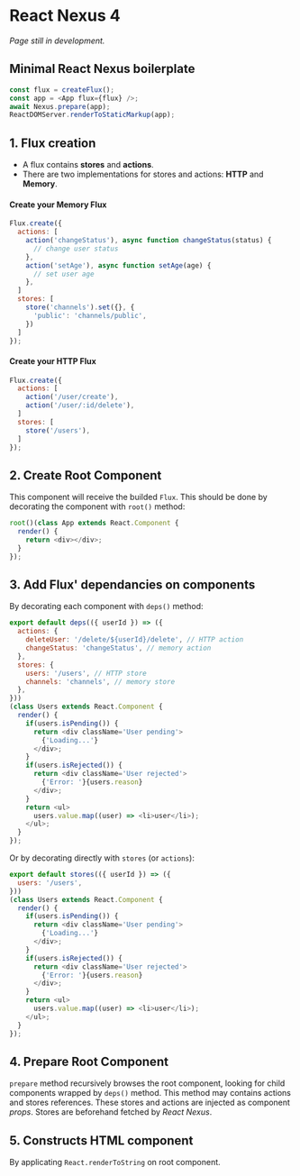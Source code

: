 # React Nexus 4
*Page still in development.*

## Minimal React Nexus boilerplate
```js
const flux = createFlux();
const app = <App flux={flux} />;
await Nexus.prepare(app);
ReactDOMServer.renderToStaticMarkup(app);
```

## 1. Flux creation
- A flux contains **stores** and **actions**.
- There are two implementations for stores and actions: **HTTP** and **Memory**.

#### Create your Memory Flux
```js
Flux.create({
  actions: [
    action('changeStatus'), async function changeStatus(status) {
      // change user status
    },
    action('setAge'), async function setAge(age) {
      // set user age
    },
  ]
  stores: [
    store('channels').set({}, {
      'public': 'channels/public',
    })
  ]
});
```

#### Create your HTTP Flux
```js
Flux.create({
  actions: [
    action('/user/create'),
    action('/user/:id/delete'),
  ]
  stores: [
    store('/users'),
  ]
});
```

## 2. Create Root Component
This component will receive the builded `Flux`. This should be done by decorating the component with `root()` method:
```js
root()(class App extends React.Component {
  render() {
    return <div></div>;
  }
});
```

## 3. Add Flux' dependancies on components
By decorating each component with `deps()` method:​
```js
export default deps(({ userId }) => ({
  actions: {
    deleteUser: '/delete/${userId}/delete', // HTTP action
    changeStatus: 'changeStatus', // memory action
  },
  stores: {
    users: '/users', // HTTP store
    channels: 'channels', // memory store
  },
}))
(class Users extends React.Component {
  render() {
    if(users.isPending()) {
      return <div className='User pending'>
        {'Loading...'}
      </div>;
    }
    if(users.isRejected()) {
      return <div className='User rejected'>
        {'Error: '}{users.reason}
      </div>;
    }
    return <ul>
      users.value.map((user) => <li>user</li>);
    </ul>;
  }
});
```

Or by decorating directly with `stores` (or `actions`):
```js
export default stores(({ userId }) => ({
  users: '/users',
}))
(class Users extends React.Component {
  render() {
    if(users.isPending()) {
      return <div className='User pending'>
        {'Loading...'}
      </div>;
    }
    if(users.isRejected()) {
      return <div className='User rejected'>
        {'Error: '}{users.reason}
      </div>;
    }
    return <ul>
      users.value.map((user) => <li>user</li>);
    </ul>;
  }
});
```

## 4. Prepare Root Component
`prepare` method recursively browses the root component, looking for child components wrapped by `deps()` method. This method may contains actions and stores references. These stores and actions are injected as component *props*. Stores are beforehand fetched by *React Nexus*.

## 5. Constructs HTML component
By applicating `React.renderToString` on root component.
